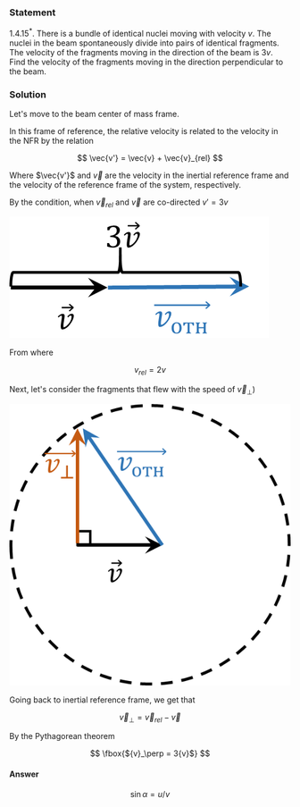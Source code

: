 ###  Statement

$1.4.15^*.$ There is a bundle of identical nuclei moving with velocity $v$. The nuclei in the beam spontaneously divide into pairs of identical fragments. The velocity of the fragments moving in the direction of the beam is $3v$. Find the velocity of the fragments moving in the direction perpendicular to the beam.

### Solution

Let's move to the beam center of mass frame.

In this frame of reference, the relative velocity is related to the velocity in the NFR by the relation

$$
\vec{v'} = \vec{v} + \vec{v}_{rel}
$$

Where $\vec{v'}$ and $\vec{v}$ are the velocity in the inertial reference frame and the velocity of the reference frame of the system, respectively.

By the condition, when $\vec{v}_{rel}$ and $\vec{v}$ are co-directed $v' = 3 v$

![ Representation of $\vec{v'}$ as a sum of two vectors |465x217, 30%](../../img/1.4.15/draw1.png)

From where

$$
v_{rel} = 2v
$$

Next, let's consider the fragments that flew with the speed of $\vec{v}_\perp$)

![ Vector image |572x572, 30%](../../img/1.4.15/draw.png)

Going back to inertial reference frame, we get that

$$
\vec{v}_\perp = \vec{v}_{rel}-\vec{v}
$$

By the Pythagorean theorem

$$
\fbox{${v}_\perp = 3{v}$}
$$

#### Answer

$$
\sin\alpha = u/v
$$